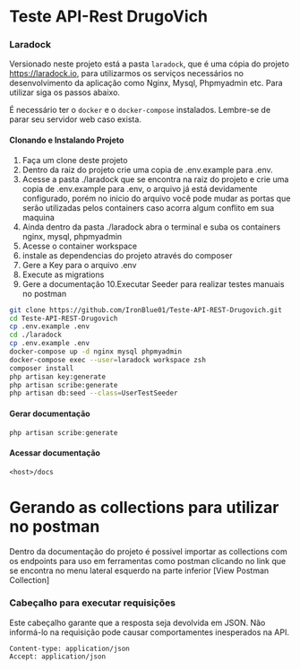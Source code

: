# Teste API-Rest DrugoVich

### Laradock
Versionado neste projeto está a pasta `laradock`, que é uma cópia do projeto https://laradock.io, para utilizarmos os serviços necessários no desenvolvimento da aplicação como Nginx, Mysql, Phpmyadmin etc. Para utilizar siga os passos abaixo.

É necessário ter o `docker` e o `docker-compose` instalados. Lembre-se de parar seu servidor web caso exista.

#### Clonando e Instalando Projeto
1. Faça um clone deste projeto
2. Dentro da raiz do projeto crie uma copia de .env.example para .env.
3. Acesse a pasta ./laradock que se encontra na raiz do projeto e crie uma copia de .env.example para .env, o arquivo já está devidamente configurado, porém no inicio do arquivo você pode mudar as portas que serão utilizadas pelos containers caso acorra algum conflito em sua maquina
4. Ainda dentro da pasta ./laradock abra o terminal e suba os containers nginx, mysql, phpmyadmin
5. Acesse o container workspace
6. instale as dependencias do projeto através do composer
7. Gere a Key para o arquivo .env
8. Execute as migrations
9. Gere a documentação
10.Executar Seeder para realizar testes manuais no postman

```bash
git clone https://github.com/IronBlue01/Teste-API-REST-Drugovich.git
cd Teste-API-REST-Drugovich
cp .env.example .env
cd ./laradock
cp .env.example .env
docker-compose up -d nginx mysql phpmyadmin
docker-compose exec --user=laradock workspace zsh
composer install
php artisan key:generate
php artisan scribe:generate
php artisan db:seed --class=UserTestSeeder
```

#### Gerar documentação
```php
php artisan scribe:generate
```

#### Acessar documentação
`<host>/docs`

# Gerando as collections para utilizar no postman
Dentro da documentação do projeto é possivel importar as collections com os endpoints para uso em ferramentas como postman clicando no link que se encontra no menu lateral esquerdo na parte inferior [View Postman Collection]

### Cabeçalho para executar requisições
Este cabeçalho garante que a resposta seja devolvida em JSON. Não informá-lo na requisição pode causar comportamentes
inesperados na API.
```
Content-type: application/json
Accept: application/json
```



